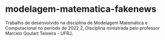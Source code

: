 # modelagem-matematica-fakenews
Trabalho de desenvolvido na disciplina de Modelagem Matemática e Computacional no período de 2022.2, Disciplina ministrada pelo professor Marcelo Goulart Teixeira - UFRJ.
